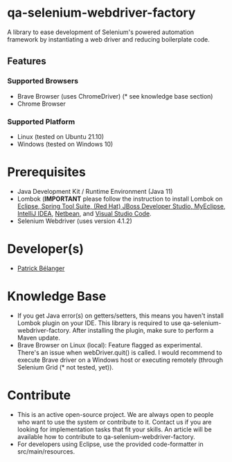 # qa-selenium-webdriver-factory
A library to ease development of Selenium's powered automation framework by instantiating a web driver and reducing boilerplate code.

## Features
### Supported Browsers
* Brave Browser (uses ChromeDriver) (* see knowledge base section)
* Chrome Browser

### Supported Platform
* Linux (tested on Ubuntu 21.10)
* Windows (tested on Windows 10)

# Prerequisites

* Java Development Kit / Runtime Environment (Java 11)
* Lombok (**IMPORTANT** please follow the instruction to install Lombok on [Eclipse, Spring Tool Suite, (Red Hat) JBoss Developer Studio, MyEclipse](https://projectlombok.org/setup/eclipse), [IntelliJ IDEA](https://projectlombok.org/setup/intellij), [Netbean](https://projectlombok.org/setup/netbeans), 
and [Visual Studio Code](https://projectlombok.org/setup/vscode).
* Selenium Webdriver (uses version 4.1.2)

# Developer(s)

* [Patrick Bélanger](https://github.com/patrickbelanger)

# Knowledge Base

* If you get Java error(s) on getters/setters, this means you haven't install Lombok plugin on your IDE. This library is required to use qa-selenium-webdriver-factory. After installing the plugin, make sure to perform a Maven update.
* Brave Browser on Linux (local): Feature flagged as experimental. There's an issue when webDriver.quit() is called.
I would recommend to execute Brave driver on a Windows host or executing remotely (through Selenium Grid (* not tested, yet)). 

# Contribute

* This is an active open-source project. We are always open to people who want to use the system or contribute to it. 
Contact us if you are looking for implementation tasks that fit your skills. An article will be available how to 
contribute to qa-selenium-webdriver-factory.
* For developers using Eclipse, use the provided code-formatter in src/main/resources.